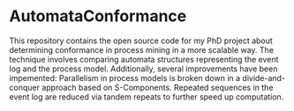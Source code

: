 # AutomataConformance
This repository contains the open source code for my PhD project about determining conformance in process mining in a more scalable way. The technique involves comparing automata structures representing the event log and the process model. Additionally, several improvements have been impemented: Parallelism in process models is broken down in a divide-and-conquer approach based on S-Components. Repeated sequences in the event log are reduced via tandem repeats to further speed up computation.
